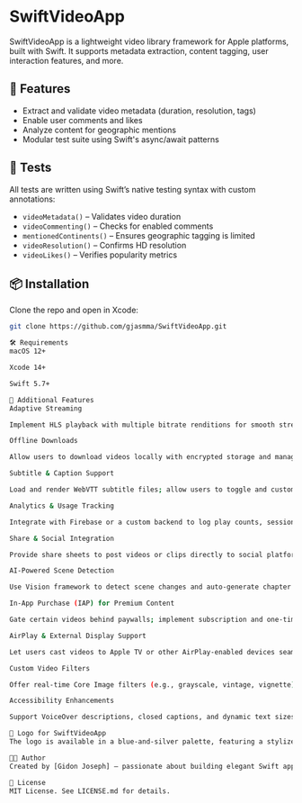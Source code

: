 # SwiftVideoApp

SwiftVideoApp is a lightweight video library framework for Apple platforms, built with Swift. It supports metadata extraction, content tagging, user interaction features, and more.

## 🚀 Features

- Extract and validate video metadata (duration, resolution, tags)
- Enable user comments and likes
- Analyze content for geographic mentions
- Modular test suite using Swift's async/await patterns

## 🧪 Tests

All tests are written using Swift’s native testing syntax with custom annotations:
- `videoMetadata()` – Validates video duration
- `videoCommenting()` – Checks for enabled comments
- `mentionedContinents()` – Ensures geographic tagging is limited
- `videoResolution()` – Confirms HD resolution
- `videoLikes()` – Verifies popularity metrics

## 📦 Installation

Clone the repo and open in Xcode:

```bash
git clone https://github.com/gjasmma/SwiftVideoApp.git

🛠 Requirements
macOS 12+

Xcode 14+

Swift 5.7+

🚀 Additional Features
Adaptive Streaming

Implement HLS playback with multiple bitrate renditions for smooth streaming on varied network conditions.

Offline Downloads

Allow users to download videos locally with encrypted storage and manage download queues.

Subtitle & Caption Support

Load and render WebVTT subtitle files; allow users to toggle and customize font size/color.

Analytics & Usage Tracking

Integrate with Firebase or a custom backend to log play counts, session durations, and drop-off points.

Share & Social Integration

Provide share sheets to post videos or clips directly to social platforms (Twitter, Instagram, TikTok).

AI-Powered Scene Detection

Use Vision framework to detect scene changes and auto-generate chapter markers.

In-App Purchase (IAP) for Premium Content

Gate certain videos behind paywalls; implement subscription and one-time purchase flows.

AirPlay & External Display Support

Let users cast videos to Apple TV or other AirPlay-enabled devices seamlessly.

Custom Video Filters

Offer real-time Core Image filters (e.g., grayscale, vintage, vignette) that can be applied during playback.

Accessibility Enhancements

Support VoiceOver descriptions, closed captions, and dynamic text sizes for inclusivity.

🎨 Logo for SwiftVideoApp
The logo is available in a blue-and-silver palette, featuring a stylized video camera icon with the Swift bird silhouette integrated into the lens. Download and add it to your Xcode asset catalog to brand your project.

👨‍💻 Author
Created by [Gidon Joseph] – passionate about building elegant Swift apps.

📄 License
MIT License. See LICENSE.md for details.

